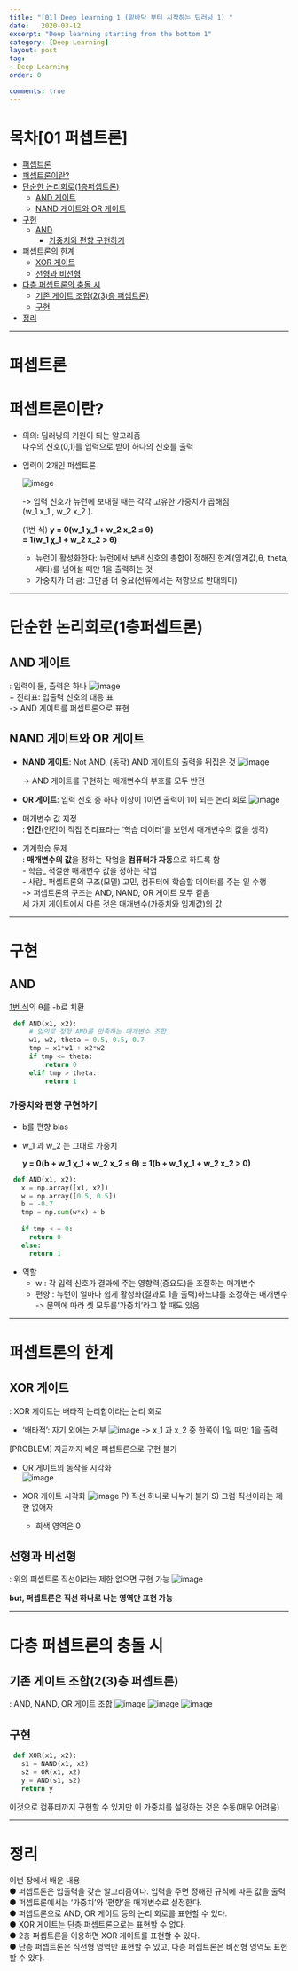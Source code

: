 ```yaml
---
title: "[01] Deep learning 1 (밑바닥 부터 시작하는 딥러닝 1) "
date:   2020-03-12
excerpt: "Deep learning starting from the bottom 1"
category: [Deep Learning]
layout: post
tag:
- Deep Learning
order: 0

comments: true
---
```


# 목차[01 퍼셉트론]

- [퍼셉트론](#퍼셉트론)
- [퍼셉트론이란?](#퍼셉트론이란?)
- [단순한 논리회로(1층퍼셉트론)](#단순한-논리회로(1층퍼셉트론))
  * [AND 게이트](#AND-게이트)
  * [NAND 게이트와 OR 게이트](#NAND-게이트와-OR-게이트)
- [구현](#구현)
  * [AND](#AND)
    + [가중치와 편향 구현하기](#가중치와-편향-구현하기)
- [퍼셉트론의 한계](#퍼셉트론의-한계)
  * [XOR 게이트](#XOR-게이트)
  * [선형과 비선형](#선형과-비선형)
- [다층 퍼셉트론의 충돌 시](#다층-퍼셉트론의-충돌-시)
  * [기존 게이트 조합(2(3)층 퍼셉트론)](#기존-게이트-조합(2(3)층-퍼셉트론))
  * [구현](#구현)
- [정리](#정리)









---

# 퍼셉트론

# 퍼셉트론이란?
- 의의: 딥러닝의 기원이 되는 알고리즘  
        다수의 신호(0,1)를 입력으로 받아 하나의 신호를 출력
- 입력이 2개인 퍼셉트론

  ![image](https://user-images.githubusercontent.com/76824611/111822317-fb21f000-8926-11eb-85c5-b232bfac983b.png)
  
   -> 입력 신호가 뉴런에 보내질 때는 각각 고유한 가중치가 곱해짐  
       (w_1 x_1 , w_2 x_2 ). 
   
    (1번 식)
    **y = 0(w_1 χ_1 + w_2 x_2 ≤ θ)**
     <br> **= 1(w_1 χ_1 + w_2 x_2 > θ)**
    
 
    - 뉴런이 활성화한다: 뉴런에서 보낸 신호의 총합이 정해진 한계(임계값,θ, theta,세타)를 넘어설 때만 1을 출력하는 것
    - 가중치가 더 큼: 그만큼 더 중요(전류에서는 저항으로 반대의미)

---


# 단순한 논리회로(1층퍼셉트론)


## AND 게이트
: 입력이 둘, 출력은 하나
![image](https://user-images.githubusercontent.com/76824611/111823422-4be61880-8928-11eb-8061-37f4f55d9520.png)
<br>+ 진리표: 입출력 신호의 대응 표
<br>-> AND 게이트를 퍼셉트론으로 표현


## NAND 게이트와 OR 게이트
- **NAND 게이트**: Not AND, (동작) AND 게이트의 출력을 뒤집은 것
![image](https://user-images.githubusercontent.com/76824611/111823967-efcfc400-8928-11eb-9459-acbd51dcbf1a.png)

  -> AND 게이트를 구현하는 매개변수의 부호를 모두 반전


- **OR 게이트**: 입력 신호 중 하나 이상이 1이면 출력이 1이 되는 논리 회로
![image](https://user-images.githubusercontent.com/76824611/111824045-07a74800-8929-11eb-93c0-39749b8a8c75.png)


- 매개변수 값 지정
  <br>: **인간**(인간이 직접 진리표라는 ‘학습 데이터’를 보면서 매개변수의 값을 생각)
- 기계학습 문제
  <br>: **매개변수의 값**을 정하는 작업을 **컴퓨터가 자동**으로 하도록 함
               <br>- 학습_ 적절한 매개변수 값을 정하는 작업
               <br>- 사람_ 퍼셉트론의 구조(모델) 고민, 컴퓨터에 학습할 데이터를 주는 일 수행
                      <br>-> 퍼셉트론의 구조는 AND, NAND, OR 게이트 모두 같음
                        <br> 세 가지 게이트에서 다른 것은 매개변수(가중치와 임계값)의 값


---

# 구현
## AND
[1번 식](#(1번-식))의 θ를 -b로 치환



```python
 def AND(x1, x2):
     # 임의로 정한 AND를 만족하는 매개변수 조합
     w1, w2, theta = 0.5, 0.5, 0.7 
     tmp = x1*w1 + x2*w2 
     if tmp <= theta:
         return 0 
     elif tmp > theta:
         return 1
```        


### 가중치와 편향 구현하기

- b를 편향 bias  
- w_1 과 w_2 는 그대로 가중치
 
     **y = 0(b + w_1 χ_1 + w_2 x_2 ≤ θ)**
       **= 1(b + w_1 χ_1 + w_2 x_2 > 0)**


```python
 def AND(x1, x2):
   x = np.array([x1, x2]) 
   w = np.array([0.5, 0.5]) 
   b = -0.7 
   tmp = np.sum(w*x) + b 
  
   if tmp < = 0:
     return 0 
   else:
     return 1
```


- 역할
     - w 
       : 각 입력 신호가 결과에 주는 영향력(중요도)을 조절하는 매개변수
     - 편향
       : 뉴런이 얼마나 쉽게 활성화(결과로 1을 출력)하느냐를 조정하는 매개변수
        -> 문맥에 따라 셋 모두를‘가중치’라고 할 때도 있음

---


# 퍼셉트론의 한계

## XOR 게이트
 : XOR 게이트는 배타적 논리합이라는 논리 회로
 + ‘배타적’: 자기 외에는 거부
![image](https://user-images.githubusercontent.com/76824611/111826206-bea4c300-892b-11eb-909a-e25a2833b2a1.png)
  ->  x_1 과 x_2 중 한쪽이 1일 때만 1을 출력
 
[PROBLEM]
지금까지 배운 퍼셉트론으로 구현 불가



+ OR 게이트의 동작을 시각화  
 ![image](https://user-images.githubusercontent.com/76824611/111826468-0f1c2080-892c-11eb-9872-a2f5ac1529cf.png)

+ XOR 게이트 시각화
 ![image](https://user-images.githubusercontent.com/76824611/111826477-13e0d480-892c-11eb-9a8c-aea4aaa4e1b9.png)
 P) 직선 하나로 나누기 불가
 S) 그럼 직선이라는 제한 없애자
 
   + 회색 영역은 0


## 선형과 비선형
: 위의 퍼셉트론 직선이라는 제한 없으면 구현 가능
![image](https://user-images.githubusercontent.com/76824611/111826619-3ffc5580-892c-11eb-83f7-86124410bca2.png)


**but, 퍼셉트론은 직선 하나로 나눈 영역만 표현 가능**


---


# 다층 퍼셉트론의 충돌 시

## 기존 게이트 조합(2(3)층 퍼셉트론)
  : AND, NAND, OR 게이트 조합
![image](https://user-images.githubusercontent.com/76824611/111826869-8651b480-892c-11eb-9f96-f4736d95c116.png)
![image](https://user-images.githubusercontent.com/76824611/111826878-8a7dd200-892c-11eb-9287-ffbbb68fecf4.png)
![image](https://user-images.githubusercontent.com/76824611/111826909-95d0fd80-892c-11eb-89d2-474979a49189.png)



     
## 구현

```python
 def XOR(x1, x2):
   s1 = NAND(x1, x2) 
   s2 = OR(x1, x2) 
   y = AND(s1, s2) 
   return y
```


이것으로 컴퓨터까지 구현할 수 있지만 이 가중치를 설정하는 것은 수동(매우 어려움)

---

# 정리
이번 장에서 배운 내용
<br>● 퍼셉트론은 입출력을 갖춘 알고리즘이다. 입력을 주면 정해진 규칙에 따른 값을 출력
<br>● 퍼셉트론에서는 ‘가중치’와 ‘편향’을 매개변수로 설정한다.
<br>● 퍼셉트론으로 AND, OR 게이트 등의 논리 회로를 표현할 수 있다.
<br>● XOR 게이트는 단층 퍼셉트론으로는 표현할 수 없다.
<br>● 2층 퍼셉트론을 이용하면 XOR 게이트를 표현할 수 있다.
<br>● 단층 퍼셉트론은 직선형 영역만 표현할 수 있고, 다층 퍼셉트론은 비선형 영역도 표현할 수 있다.


 










